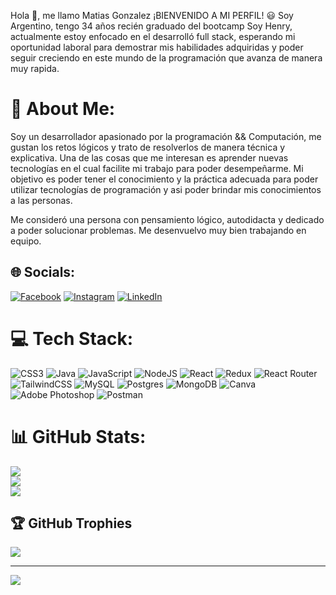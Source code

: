 Hola 👋, me llamo Matias Gonzalez
¡BIENVENIDO A MI PERFIL! 😃
Soy Argentino, tengo 34 años recién graduado del bootcamp Soy Henry, actualmente estoy enfocado en el desarrolló full stack, esperando mi oportunidad laboral para demostrar mis habilidades adquiridas y poder seguir creciendo en este  mundo de la programación que avanza de manera muy rapida.

# 💫 About Me:
Soy un desarrollador apasionado por la programación && Computación, me gustan los retos lógicos y trato de resolverlos de manera técnica y explicativa. Una de las cosas que me interesan es aprender nuevas tecnologías en el cual facilite mi trabajo para poder desempeñarme.
Mi objetivo es poder tener el conocimiento y la práctica adecuada para poder utilizar tecnologías de programación y asi poder brindar mis conocimientos a las personas.

Me consideró una persona con pensamiento lógico, autodidacta y dedicado a poder solucionar problemas. Me desenvuelvo muy bien trabajando en equipo.
## 🌐 Socials:
[![Facebook](https://img.shields.io/badge/Facebook-%231877F2.svg?logo=Facebook&logoColor=white)](https://facebook.com/reparaciondepcmattt/) [![Instagram](https://img.shields.io/badge/Instagram-%23E4405F.svg?logo=Instagram&logoColor=white)](https://instagram.com/matt.software) [![LinkedIn](https://img.shields.io/badge/LinkedIn-%230077B5.svg?logo=linkedin&logoColor=white)](https://linkedin.com/in/www.linkedin.com/in/matias-enrique-g) 

# 💻 Tech Stack:
![CSS3](https://img.shields.io/badge/css3-%231572B6.svg?style=for-the-badge&logo=css3&logoColor=white) ![Java](https://img.shields.io/badge/java-%23ED8B00.svg?style=for-the-badge&logo=java&logoColor=white) ![JavaScript](https://img.shields.io/badge/javascript-%23323330.svg?style=for-the-badge&logo=javascript&logoColor=%23F7DF1E) ![NodeJS](https://img.shields.io/badge/node.js-6DA55F?style=for-the-badge&logo=node.js&logoColor=white) ![React](https://img.shields.io/badge/react-%2320232a.svg?style=for-the-badge&logo=react&logoColor=%2361DAFB) ![Redux](https://img.shields.io/badge/redux-%23593d88.svg?style=for-the-badge&logo=redux&logoColor=white) ![React Router](https://img.shields.io/badge/React_Router-CA4245?style=for-the-badge&logo=react-router&logoColor=white) ![TailwindCSS](https://img.shields.io/badge/tailwindcss-%2338B2AC.svg?style=for-the-badge&logo=tailwind-css&logoColor=white) ![MySQL](https://img.shields.io/badge/mysql-%2300f.svg?style=for-the-badge&logo=mysql&logoColor=white) ![Postgres](https://img.shields.io/badge/postgres-%23316192.svg?style=for-the-badge&logo=postgresql&logoColor=white) ![MongoDB](https://img.shields.io/badge/MongoDB-%234ea94b.svg?style=for-the-badge&logo=mongodb&logoColor=white) ![Canva](https://img.shields.io/badge/Canva-%2300C4CC.svg?style=for-the-badge&logo=Canva&logoColor=white) ![Adobe Photoshop](https://img.shields.io/badge/adobephotoshop-%2331A8FF.svg?style=for-the-badge&logo=adobephotoshop&logoColor=white) ![Postman](https://img.shields.io/badge/Postman-FF6C37?style=for-the-badge&logo=postman&logoColor=white)
# 📊 GitHub Stats:
![](https://github-readme-stats.vercel.app/api?username=matttybu2020&theme=dark&hide_border=false&include_all_commits=false&count_private=false)<br/>
![](https://github-readme-streak-stats.herokuapp.com/?user=matttybu2020&theme=dark&hide_border=false)<br/>
![](https://github-readme-stats.vercel.app/api/top-langs/?username=matttybu2020&theme=dark&hide_border=false&include_all_commits=false&count_private=false&layout=compact)

## 🏆 GitHub Trophies
![](https://github-profile-trophy.vercel.app/?username=matttybu2020&theme=radical&no-frame=false&no-bg=true&margin-w=4)

---
[![](https://visitcount.itsvg.in/api?id=matttybu2020&icon=0&color=0)](https://visitcount.itsvg.in)

<!-- Proudly created with GPRM ( https://gprm.itsvg.in ) -->

